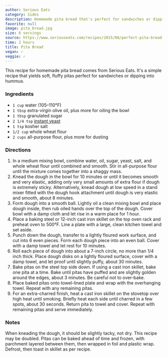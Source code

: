 ```yaml
---
author: Serious Eats
category: Sides
description: Homemade pita bread that's perfect for sandwiches or dipping into hummus.
favorite: null
image: pita_bread.jpg
size: 6 servings
source: https://www.seriouseats.com/recipes/2015/08/perfect-pita-bread-recipe.html
time: 2 hours
title: Pita Bread
vegan: ✓
veggie: ✓
---
```

This recipe for homemade pita bread comes from Serious Eats. It's a simple recipe that yields soft, fluffy pitas perfect for sandwiches or dipping into hummus.

### Ingredients

* `1 cup` water (105–110°F)
* `1 tbsp` extra-virgin olive oil, plus more for oiling the bowl
* `1 tbsp` granulated sugar
* `2 1/4 tsp` [instant yeast](https://www.seriouseats.com/2018/03/all-about-dry-yeast-instant-active-dry-fast-acting-and-more.html)
* `1 tsp` kosher salt
* `1/2 cup` whole wheat flour
* `2 cups` all-purpose flour, plus more for dusting

### Directions

1. In a medium mixing bowl, combine water, oil, sugar, yeast, salt, and whole wheat flour until combined and smooth. Stir in all-purpose flour until the mixture comes together into a shaggy mass.
2. Knead the dough in the bowl for 10 minutes or until it becomes smooth and very elastic, adding only very small amounts of extra flour if dough is extremely sticky. Alternatively, knead dough at low speed in a stand mixer fitted with the dough hook attachment until dough is very elastic and smooth, about 8 minutes.
3. Form dough into a smooth ball. Lightly oil a clean mixing bowl and place dough inside, then rub oiled hands over the top of the dough. Cover bowl with a damp cloth and let rise in a warm place for 1 hour.
4. Place a baking steel or 12-inch cast iron skillet on the top oven rack and preheat oven to 500°F. Line a plate with a large, clean kitchen towel and set aside.
5. Punch down the dough, transfer to a lightly floured work surface, and cut into 6 even pieces. Form each dough piece into an even ball. Cover with a damp towel and let rest for 10 minutes.
6. Roll each piece of dough into about a 7-inch circle, no more than 1/4 inch thick. Place dough disks on a lightly floured surface, cover with a damp towel, and let proof until slightly puffy, about 30 minutes.
7. Bake pitas on the steel top side down. If using a cast iron skillet, bake one pita at a time. Bake until pitas have puffed and are slightly golden around the edges, about 3 minutes. Be careful not to over-bake.
8. Place baked pitas onto towel-lined plate and wrap with the overhanging towel. Repeat with any remaining pitas.
9. For an extra-charred finish, heat a cast iron skillet on the stovetop over high heat until smoking. Briefly heat each side until charred in a few spots, about 30 seconds. Return pita to towel and cover. Repeat with remaining pitas and serve immediately.

### Notes

When kneading the dough, it should be slightly tacky, not dry. This recipe may be doubled. Pitas can be baked ahead of time and frozen, with parchment layered between them, then wrapped in foil and plastic wrap. Defrost, then toast in skillet as per recipe.